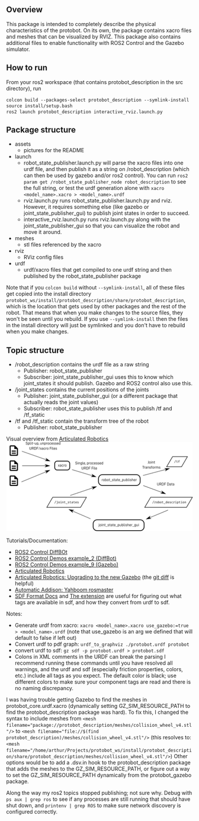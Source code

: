 Overview
---
This package is intended to completely describe the physical characteristics of 
the protobot. On its own, the package contains xacro files and meshes that can 
be visualized by RVIZ. This package also contains additional files to enable 
functionality with ROS2 Control and the Gazebo simulator.

How to run
---
From your ros2 workspace (that contains protobot_description in the src 
directory), run
```
colcon build --packages-select protobot_description --symlink-install
source install/setup.bash
ros2 launch protobot_description interactive_rviz.launch.py
```

Package structure
---
- assets
    - pictures for the README
- launch
    - robot_state_publisher.launch.py will parse the xacro files into one urdf file, and then publish it as a string on /robot_description (which can then be used by gazebo and/or ros2 control). You can run `ros2 param get /robot_state_publisher_node robot_description` to see the full string, or test the urdf generation alone with `xacro <model_name>.xacro > <model_name>.urdf`
    - rviz.launch.py runs robot_state_publisher.launch.py and rviz. However, it requires something else (like gazebo or joint_state_publisher_gui) to publish joint states in order to succeed.
    - interactive_rviz.launch.py runs rviz.launch.py along with the joint_state_publisher_gui so that you can visualize the robot and move it around.
- meshes
    - stl files referenced by the xacro
- rviz
    - RViz config files
- urdf
    - urdf/xacro files that get compiled to one urdf string and then published
    by the robot_state_publisher package

Note that if you `colcon build` without `--symlink-install`, all of these files get copied into the install directory `protobot_ws/install/protobot_description/share/protobot_description`, which is the location that gets used by other packages and the rest of the robot. That means that when you make changes to the source files, they won't be seen until you rebuild. If you use `--symlink-install` then the files in the install directory will just be symlinked and you don't have to rebuild when you make changes. 

Topic structure
---
- /robot_description contains the urdf file as a raw string
    - Publisher: robot_state_publisher
    - Subscriber: joint_state_publisher_gui uses this to know which joint_states it should publish. Gazebo and ROS2 control also use this.
- /joint_states contains the current positions of the joints
    - Publisher: joint_state_publisher_gui (or a different package that actually reads the joint values)
    - Subscriber: robot_state_publisher uses this to publish /tf and /tf_static
- /tf and /tf_static contain the transform tree of the robot
    - Publisher: robot_state_publisher

Visual overview from [Articulated Robotics](https://articulatedrobotics.xyz/tutorials/mobile-robot/concept-design/concept-urdf)
![Robot Description Overview](assets/articulated_robotics_robot-description-overview.png)

Tutorials/Documentation:
- [ROS2 Control DiffBOt](https://control.ros.org/jazzy/doc/ros2_control_demos/example_2/doc/userdoc.html#diffbot)
- [ROS2 Control Demos example_2 (DiffBot)](https://github.com/ros-controls/ros2_control_demos/tree/master/example_2)
- [ROS2 Control Demos example_9 (Gazebo)](https://github.com/ros-controls/ros2_control_demos/tree/master/example_9)
- [Articulated Robotics](https://articulatedrobotics.xyz/tutorials/ready-for-ros/urdf)
- [Articulated Robotics: Upgrading to the new Gazebo](https://www.youtube.com/watch?v=fH4gkIFZ6W8) (the [git diff](https://github.com/joshnewans/articubot_one/commit/e8a355fe8eb52c5a40a5240347bc204350a61266#diff-72e9e1fd8c3442d0d4c38ef820c75a43b9abecf357e791b4ffeaa1c5a9fe30ec) is helpful)
- [Automatic Addison: Yahboom rosmaster](https://github.com/automaticaddison/yahboom_rosmaster/tree/main/yahboom_rosmaster_description)
- [SDF Format Docs](http://sdformat.org/spec?ver=1.11&elem=collision) and [The <gazebo> extension](http://sdformat.org/tutorials?tut=sdformat_urdf_extensions&cat=specification&) are useful for figuring out what tags are available in sdf, and how they convert from urdf to sdf.


Notes:
- Generate urdf from xacro: `xacro <model_name>.xacro use_gazebo:=true > <model_name>.urdf` (note that use_gazebo is an arg we defined that will default to false if left out)
- Convert urdf to pdf graph: `urdf_to_graphviz ./protobot.urdf protobot`
- convert urdf to sdf: `gz sdf -p protobot.urdf > protobot.sdf`
- Colons in XML comments in the URDF can break the parsing
I recommend running these commands until you have resolved all warnings, and the urdf and sdf (especially friction properties, colors, etc.) include all tags as you expect. The default color is black; use different colors to make sure your component tags are read and there is no naming discrepancy.

I was having trouble getting Gazebo to find the meshes in protobot_core.urdf.xacro
(dynamically setting GZ_SIM_RESOURCE_PATH to find the protobot_description 
package was hard). To fix this, I changed the syntax to include meshes from 
`<mesh filename="package://protobot_description/meshes/collision_wheel_v4.stl"/>`
to 
`<mesh filename="file://$(find protobot_description)/meshes/collision_wheel_v4.stl"/>`
(this resolves to:
`<mesh filename="/home/arthur/Projects/protobot_ws/install/protobot_description/share/protobot_description/meshes/collision_wheel_v4.stl"/>`)
Other options would be to add a .dsv.in hook to the protobot_description package 
that adds the meshes to the GZ_SIM_RESOURCE_PATH, or figure out a way to set 
the GZ_SIM_RESOURCE_PATH dynamically from the protobot_gazebo package.

Along the way my ros2 topics stopped publishing; not sure why. Debug with `ps aux | grep ros` to see if any processes are still running that should have shut down, and `printenv | grep ROS` to make sure network discovery is configured correctly.